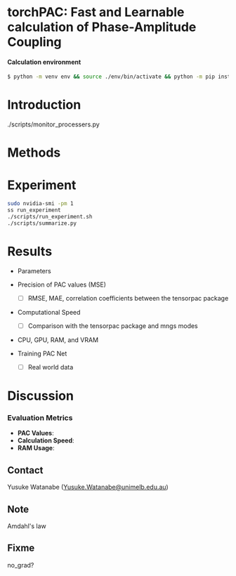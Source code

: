 # torchPAC: Fast and Learnable calculation of Phase-Amplitude Coupling

#### Calculation environment
```bash
$ python -m venv env && source ./env/bin/activate && python -m pip install -U pip && pip install -r requirements.txt
```

# Introduction

./scripts/monitor_processers.py

# Methods
<!-- - Implementation explanations
 !--   - [ ] Bandpass Filtering
 !--   - [ ] Hilbert Transformation
 !--   - [ ] Mutual Index -->
  
<!-- - Machine Specs
 !--   - [x] Rocky Linux v9.3
 !--       - [x] kernel version: 5.14.0-362.24.1.el9_3.x86_64
 !--   - [x] CPU: AMD Ryzen 9 7950X 16-Core Processor
 !--   - [x] GPU: NVIDIA GeForce RTX 4090
 !--   - [`./scripts/resource_info/resource_info.yaml`](./scripts/resource_info/resource_info.yaml) -->

<!-- - [ ] Data Preparation
 !--   - [x] Synthetic Signals
 !--     - mngs.dsp.demo_sig("pac")
 !--     - mngs.dsp.demo_sig("tensorpac")
 !--   - [ ] **Real Neuronal Signals** -->

# Experiment

``` bash
sudo nvidia-smi -pm 1
ss run_experiment
./scripts/run_experiment.sh
./scripts/summarize.py
```

# Results
- Parameters

- Precision of PAC values (MSE)
  - [ ] RMSE, MAE, correlation coefficients between the tensorpac package
  
- Computational Speed
  - [ ] Comparison with the tensorpac package and mngs modes

- CPU, GPU, RAM, and VRAM

  
- Training PAC Net
  - [ ] Real world data

# Discussion


### Evaluation Metrics

- **PAC Values**: 
- **Calculation Speed**: 
- **RAM Usage**: 

## Contact
Yusuke Watanabe (Yusuke.Watanabe@unimelb.edu.au)


## Note
Amdahl's law

## Fixme
no_grad?
